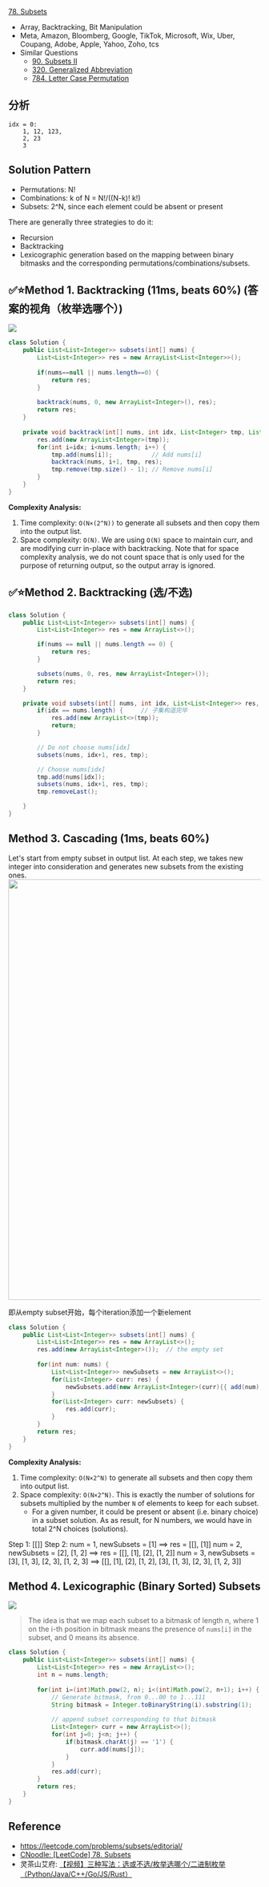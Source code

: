 [78. Subsets](https://leetcode.com/problems/subsets/)


* Array, Backtracking, Bit Manipulation
* Meta, Amazon, Bloomberg, Google, TikTok, Microsoft, Wix, Uber, Coupang, Adobe, Apple, Yahoo, Zoho, tcs
* Similar Questions
    * [90. Subsets II](https://leetcode.com/problems/subsets-ii/)
    * [320. Generalized Abbreviation](https://leetcode.com/problems/generalized-abbreviation/)
    * [784. Letter Case Permutation](https://leetcode.com/problems/letter-case-permutation/)


## 分析
```
idx = 0:
    1, 12, 123,
    2, 23
    3
```

## Solution Pattern
* Permutations: N!
* Combinations: k of N = N!/((N-k)! k!)
* Subsets: 2^N, since each element could be absent or present

There are generally three strategies to do it:
* Recursion
* Backtracking
* Lexicographic generation based on the mapping between binary bitmasks and the corresponding permutations/combinations/subsets.


## ✅⭐Method 1. Backtracking (11ms, beats 60%) (答案的视角（枚举选哪个）)
![](images/78_combinations.png)
```java 
class Solution {
    public List<List<Integer>> subsets(int[] nums) {
        List<List<Integer>> res = new ArrayList<List<Integer>>();
        
        if(nums==null || nums.length==0) {
            return res;
        }
        
        backtrack(nums, 0, new ArrayList<Integer>(), res);
        return res;
    }
    
    private void backtrack(int[] nums, int idx, List<Integer> tmp, List<List<Integer>> res) {
        res.add(new ArrayList<Integer>(tmp));
        for(int i=idx; i<nums.length; i++) {
            tmp.add(nums[i]);           // Add nums[i]
            backtrack(nums, i+1, tmp, res);
            tmp.remove(tmp.size() - 1); // Remove nums[i]
        }
    }
}
```
**Complexity Analysis:**
1. Time complexity: `O(N×(2^N))` to generate all subsets and then copy them into the output list.
2. Space complexity: `O(N)`. We are using `O(N)` space to maintain curr, and are modifying curr in-place with backtracking. Note that for space complexity analysis, we do not count space that is only used for the purpose of returning output, so the output array is ignored.


## ✅⭐Method 2. Backtracking (选/不选)
```java
class Solution {
    public List<List<Integer>> subsets(int[] nums) {
        List<List<Integer>> res = new ArrayList<>();

        if(nums == null || nums.length == 0) {
            return res;
        }

        subsets(nums, 0, res, new ArrayList<Integer>());
        return res;
    }

    private void subsets(int[] nums, int idx, List<List<Integer>> res, List<Integer> tmp) {
        if(idx == nums.length) {     // 子集构造完毕
            res.add(new ArrayList<>(tmp));
            return;
        }

        // Do not choose nums[idx]
        subsets(nums, idx+1, res, tmp);

        // Choose nums[idx]
        tmp.add(nums[idx]);
        subsets(nums, idx+1, res, tmp);
        tmp.removeLast();

    }
}
```


## Method 3. Cascading (1ms, beats 60%)
Let's start from empty subset in output list.
At each step, we takes new integer into consideration and generates new subsets from the existing ones.
<img src="images/78_recursion.png" width="839">

即从empty subset开始，每个iteration添加一个新element
```java 
class Solution {
    public List<List<Integer>> subsets(int[] nums) {
        List<List<Integer>> res = new ArrayList<>();
        res.add(new ArrayList<Integer>());  // the empty set
        
        for(int num: nums) {
            List<List<Integer>> newSubsets = new ArrayList<>();
            for(List<Integer> curr: res) {
                newSubsets.add(new ArrayList<Integer>(curr){{ add(num); }});
            }
            for(List<Integer> curr: newSubsets) {
                res.add(curr);
            }
        }
        return res;
    }
}
```
**Complexity Analysis:**
1. Time complexity: `O(N×2^N)` to generate all subsets and then copy them into output list.
2. Space complexity: `O(N×2^N)`. This is exactly the number of solutions for subsets multiplied by the number `N` of elements to keep for each subset.
    * For a given number, it could be present or absent (i.e. binary choice) in a subset solution. As as result, for N numbers, we would have in total 2^N choices (solutions).

Step 1: [[]]
Step 2: num = 1, newSubsets = [1] ==> res = [[], [1]]
num = 2, newSubsets = [2], [1, 2] ==> res = [[], [1], [2], [1, 2]]
num = 3, newSubsets = [3], [1, 3], [2, 3], [1, 2, 3] ==> [[], [1], [2], [1, 2], [3], [1, 3], [2, 3], [1, 2, 3]]


## Method 4. Lexicographic (Binary Sorted) Subsets
![](images/78_bitmask4.png)
> The idea is that we map each subset to a bitmask of length n, where 1 on the i-th position in bitmask
> means the presence of `nums[i]` in the subset, and 0 means its absence.

```java 
class Solution {
    public List<List<Integer>> subsets(int[] nums) {
        List<List<Integer>> res = new ArrayList<>();
        int n = nums.length;
        
        for(int i=(int)Math.pow(2, n); i<(int)Math.pow(2, n+1); i++) {
            // Generate bitmask, from 0...00 to 1...111
            String bitmask = Integer.toBinaryString(i).substring(1);
            
            // append subset corresponding to that bitmask
            List<Integer> curr = new ArrayList<>();
            for(int j=0; j<n; j++) {
                if(bitmask.charAt(j) == '1') {
                    curr.add(nums[j]);
                }
            }
            res.add(curr);
        }
        return res;
    }
}
```


## Reference
* https://leetcode.com/problems/subsets/editorial/
* [CNoodle: [LeetCode] 78. Subsets](https://www.cnblogs.com/cnoodle/p/12710022.html)
* 灵茶山艾府: [【视频】三种写法：选或不选/枚举选哪个/二进制枚举（Python/Java/C++/Go/JS/Rust）](https://leetcode.cn/problems/subsets/solutions/2059409/hui-su-bu-hui-xie-tao-lu-zai-ci-pythonja-8tkl/)
